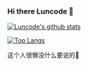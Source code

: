 ### Hi there Luncode 👋
[![Luncode's github stats](https://github-readme-stats.vercel.app/api?username=Luncode&show_icons=true&theme=tokyonight)](https://github.com/anuraghazra/github-readme-stats)

[![Top Langs](https://github-readme-stats.vercel.app/api/top-langs/?username=Luncode&layout=compact)](https://github.com/anuraghazra/github-readme-stats)

这个人很懒没什么要说的🤔
<!--
**Luncode/Luncode** is a ✨ _special_ ✨ repository because its `README.md` (this file) appears on your GitHub profile.

Here are some ideas to get you started:

- 🔭 I’m currently working on ...
- 🌱 I’m currently learning ...
- 👯 I’m looking to collaborate on ...
- 🤔 I’m looking for help with ...
- 💬 Ask me about ...
- 📫 How to reach me: ...
- 😄 Pronouns: ...
- ⚡ Fun fact: ...
-->

